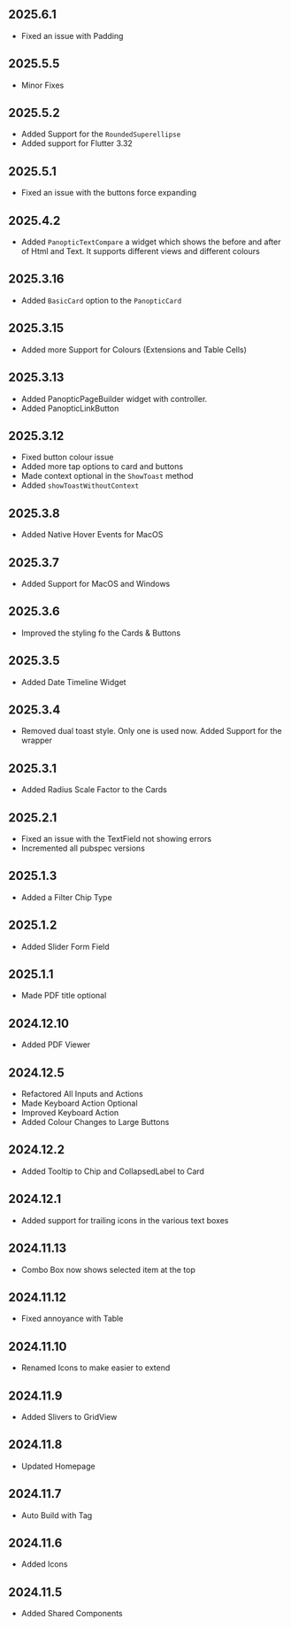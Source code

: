 ## 2025.6.1

* Fixed an issue with Padding

## 2025.5.5

* Minor Fixes

## 2025.5.2

* Added Support for the `RoundedSuperellipse`
* Added support for Flutter 3.32

## 2025.5.1

* Fixed an issue with the buttons force expanding

## 2025.4.2

* Added `PanopticTextCompare` a widget which shows the before and after of Html and Text. It supports different views and different colours

## 2025.3.16

* Added `BasicCard` option to the `PanopticCard`


## 2025.3.15

* Added more Support for Colours (Extensions and Table Cells)


## 2025.3.13

* Added PanopticPageBuilder widget with controller.
* Added PanopticLinkButton

## 2025.3.12

* Fixed button colour issue
* Added more tap options to card and buttons
* Made context optional in the `ShowToast` method
* Added `showToastWithoutContext`
  

## 2025.3.8

* Added Native Hover Events for MacOS
  

## 2025.3.7

* Added Support for MacOS and Windows
  


## 2025.3.6

* Improved the styling fo the Cards & Buttons
  

## 2025.3.5

* Added Date Timeline Widget
  

## 2025.3.4

* Removed dual toast style. Only one is used now. Added Support for the wrapper
  
## 2025.3.1

* Added Radius Scale Factor to the Cards
  
## 2025.2.1

* Fixed an issue with the TextField not showing errors
* Incremented all pubspec versions

## 2025.1.3

* Added a Filter Chip Type

## 2025.1.2

* Added Slider Form Field

## 2025.1.1

* Made PDF title optional

## 2024.12.10

* Added PDF Viewer

## 2024.12.5

* Refactored All Inputs and Actions
* Made Keyboard Action Optional
* Improved Keyboard Action
* Added Colour Changes to Large Buttons

## 2024.12.2

* Added Tooltip to Chip and CollapsedLabel to Card

## 2024.12.1

* Added support for trailing icons in the various text boxes

## 2024.11.13

* Combo Box now shows selected item at the top

## 2024.11.12

* Fixed annoyance with Table

## 2024.11.10

* Renamed Icons to make easier to extend

## 2024.11.9

* Added Slivers to GridView

## 2024.11.8

* Updated Homepage

## 2024.11.7

* Auto Build with Tag

## 2024.11.6

* Added Icons

## 2024.11.5

* Added Shared Components 
